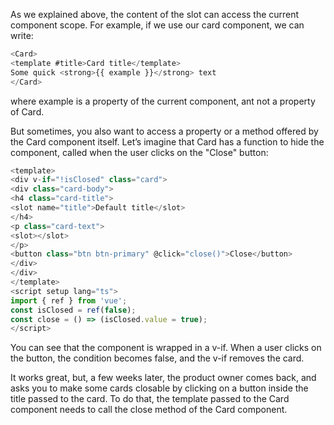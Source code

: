 As we explained above, the content of the slot can access the current component scope. For example, if we use our card component, we can write:

```js
<Card>
<template #title>Card title</template>
Some quick <strong>{{ example }}</strong> text
</Card>
```

where example is a property of the current component, ant not a property of Card.

But sometimes, you also want to access a property or a method offered by the Card component itself. Let’s imagine that Card has a function to hide the component, called when the user clicks on the "Close" button:

```js
<template>
<div v-if="!isClosed" class="card">
<div class="card-body">
<h4 class="card-title">
<slot name="title">Default title</slot>
</h4>
<p class="card-text">
<slot></slot>
</p>
<button class="btn btn-primary" @click="close()">Close</button>
</div>
</div>
</template>
<script setup lang="ts">
import { ref } from 'vue';
const isClosed = ref(false);
const close = () => (isClosed.value = true);
</script>
```

You can see that the component is wrapped in a v-if. When a user clicks on the button, the condition becomes false, and the v-if removes the card.

It works great, but, a few weeks later, the product owner comes back, and asks you to make some cards closable by clicking on a button inside the title passed to the card. To do that, the template passed to the Card component needs to call the close method of the Card component.



